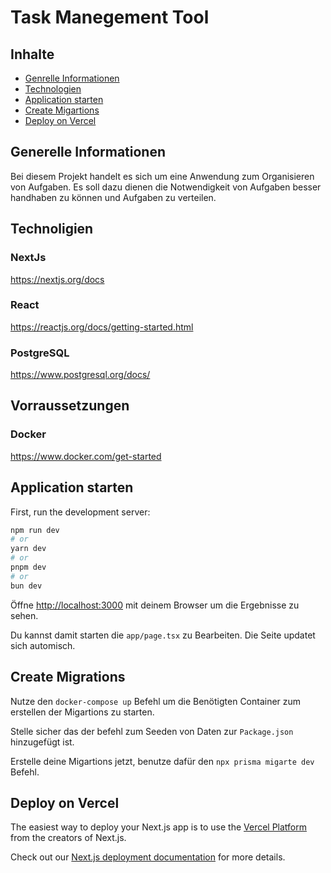 # Task Manegement Tool

## Inhalte

- [Genrelle Informationen](#generelle-informationen)
- [Technologien](#technoligien)
- [Application starten](#application-starten)
- [Create Migartions](#create-migrations)
- [Deploy on Vercel](#deploy-on-vercel)

## Generelle Informationen

Bei diesem Projekt handelt es sich um eine Anwendung zum Organisieren von Aufgaben.
Es soll dazu dienen die Notwendigkeit von Aufgaben besser handhaben zu können und Aufgaben zu verteilen.

## Technoligien
### NextJs
<https://nextjs.org/docs>
### React
<https://reactjs.org/docs/getting-started.html>

### PostgreSQL
<https://www.postgresql.org/docs/>

## Vorraussetzungen
### Docker
<https://www.docker.com/get-started>



## Application starten

First, run the development server:

```bash
npm run dev
# or
yarn dev
# or
pnpm dev
# or
bun dev
```

Öffne [http://localhost:3000](http://localhost:3000) mit deinem Browser um die Ergebnisse zu sehen.

Du kannst damit starten die `app/page.tsx` zu Bearbeiten. Die Seite updatet sich automisch.

## Create Migrations

Nutze den `docker-compose up` Befehl um die Benötigten Container zum erstellen der Migartions zu starten.

Stelle sicher das der befehl zum Seeden von Daten zur `Package.json` hinzugefügt ist.

Erstelle deine Migartions jetzt, benutze dafür den `npx prisma migarte dev` Befehl.

## Deploy on Vercel

The easiest way to deploy your Next.js app is to use the [Vercel Platform](https://vercel.com/new?utm_medium=default-template&filter=next.js&utm_source=create-next-app&utm_campaign=create-next-app-readme) from the creators of Next.js.

Check out our [Next.js deployment documentation](https://nextjs.org/docs/deployment) for more details.
